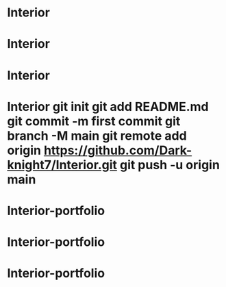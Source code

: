 # Interior
# Interior
# Interior
# Interior git init git add README.md git commit -m first commit git branch -M main git remote add origin https://github.com/Dark-knight7/Interior.git git push -u origin main
# Interior-portfolio
# Interior-portfolio
# Interior-portfolio
